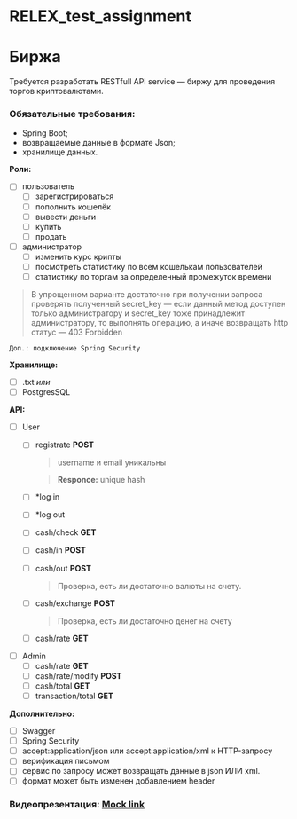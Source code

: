 # RELEX_test_assignment
# Биржа

Требуется разработать RESTfull API service — биржу для проведения торгов криптовалютами. 

### Обязательные требования:
* Spring Boot;
* возвращаемые данные в формате Json;
* хранилище данных.

**Роли:**
- [ ] пользователь
  - [ ] зарегистрироваться
  - [ ] пополнить кошелёк
  - [ ] вывести деньги
  - [ ] купить
  - [ ] продать
- [ ] администратор
  - [ ] изменить курс крипты
  - [ ] посмотреть статистику по всем кошелькам пользователей
  - [ ] статистику по торгам за определенный промежуток времени

> В упрощенном варианте достаточно при получении запроса проверять полученный secret_key — если данный метод доступен только администратору и  secret_key тоже принадлежит  администратору, то выполнять операцию, а иначе возвращать http статус — 403 Forbidden

`Доп.: подключение Spring Security`

**Хранилище:**
- [ ] .txt
  *или*
- [ ] PostgresSQL

**API:**
- [ ] User
  - [ ] registrate **POST**
    >username и email уникальны
    
    >**Responce:** unique hash
    
  - [ ] \*log in
  - [ ] \*log out
  - [ ] cash/check  **GET**
  - [ ] cash/in **POST**
  - [ ] cash/out **POST**
    > Проверка, есть ли достаточно валюты на счету.
  - [ ] cash/exchange **POST**
    > Проверка, есть ли достаточно денег на счету
  - [ ] cash/rate **GET**
- [ ] Admin
  - [ ] cash/rate **GET**
  - [ ] cash/rate/modify  **POST**
  - [ ] cash/total  **GET**
  - [ ] transaction/total **GET**
    
**Дополнительно:**
- [ ] Swagger
- [ ] Spring Security
- [ ] accept:application/json или accept:application/xml к HTTP-запросу
- [ ] верификация письмом
- [ ] сервис по запросу может возвращать данные в json ИЛИ xml.
- [ ] формат может быть изменен добавлением header

### Видеопрезентация: [Mock link](https://www.youtube.com/watch?v=oHg5SJYRHA0)



